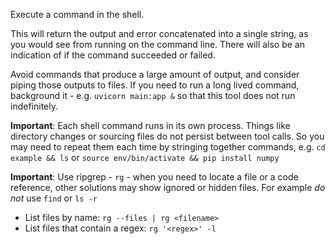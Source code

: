 Execute a command in the shell.

This will return the output and error concatenated into a single string, as
you would see from running on the command line. There will also be an indication
of if the command succeeded or failed.

Avoid commands that produce a large amount of output, and consider piping those outputs to files.
If you need to run a long lived command, background it - e.g. `uvicorn main:app &` so that
this tool does not run indefinitely.

**Important**: Each shell command runs in its own process. Things like directory changes or
sourcing files do not persist between tool calls. So you may need to repeat them each time by
stringing together commands, e.g. `cd example && ls` or `source env/bin/activate && pip install numpy`

**Important**: Use ripgrep - `rg` - when you need to locate a file or a code reference, other solutions
may show ignored or hidden files. For example *do not* use `find` or `ls -r`
  - List files by name: `rg --files | rg <filename>`
  - List files that contain a regex: `rg '<regex>' -l` 
